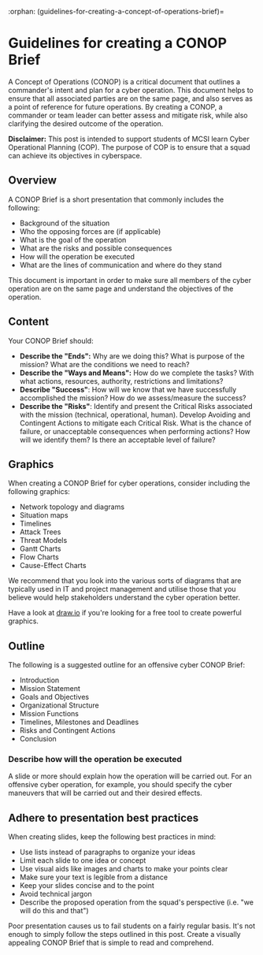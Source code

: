 :orphan:
(guidelines-for-creating-a-concept-of-operations-brief)=
# Guidelines for creating a CONOP Brief

A Concept of Operations (CONOP) is a critical document that outlines a commander's intent and plan for a cyber operation. This document helps to ensure that all associated parties are on the same page, and also serves as a point of reference for future operations. By creating a CONOP, a commander or team leader can better assess and mitigate risk, while also clarifying the desired outcome of the operation.

**Disclaimer:** This post is intended to support students of MCSI learn Cyber Operational Planning (COP). The purpose of COP is to ensure that a squad can achieve its objectives in cyberspace.

## Overview

A CONOP Brief is a short presentation that commonly includes the following:

- Background of the situation
- Who the opposing forces are (if applicable)
- What is the goal of the operation
- What are the risks and possible consequences
- How will the operation be executed
- What are the lines of communication and where do they stand

This document is important in order to make sure all members of the cyber operation are on the same page and understand the objectives of the operation.

## Content

Your CONOP Brief should:

- **Describe the "Ends":** Why are we doing this? What is purpose of the mission? What are the conditions we need to reach?
- **Describe the "Ways and Means":** How do we complete the tasks? With what actions, resources, authority, restrictions and limitations?
- **Describe "Success"**: How will we know that we have successfully accomplished the mission? How do we assess/measure the success?
- **Describe the "Risks"**: Identify and present the Critical Risks associated with the mission (technical, operational, human). Develop Avoiding and Contingent Actions to mitigate each Critical Risk. What is the chance of failure, or unacceptable consequences when performing actions? How will we identify them? Is there an acceptable level of failure?

## Graphics

When creating a CONOP Brief for cyber operations, consider including the following graphics:

- Network topology and diagrams
- Situation maps
- Timelines
- Attack Trees
- Threat Models
- Gantt Charts
- Flow Charts
- Cause-Effect Charts

We recommend that you look into the various sorts of diagrams that are typically used in IT and project management and utilise those that you believe would help stakeholders understand the cyber operation better.

Have a look at [draw.io](https://draw.io) if you're looking for a free tool to create powerful graphics.

## Outline

The following is a suggested outline for an offensive cyber CONOP Brief:

- Introduction
- Mission Statement
- Goals and Objectives
- Organizational Structure
- Mission Functions
- Timelines, Milestones and Deadlines
- Risks and Contingent Actions
- Conclusion

### Describe how will the operation be executed

A slide or more should explain how the operation will be carried out. For an offensive cyber operation, for example, you should specify the cyber maneuvers that will be carried out and their desired effects.

## Adhere to presentation best practices

When creating slides, keep the following best practices in mind:

- Use lists instead of paragraphs to organize your ideas
- Limit each slide to one idea or concept
- Use visual aids like images and charts to make your points clear
- Make sure your text is legible from a distance
- Keep your slides concise and to the point
- Avoid technical jargon
- Describe the proposed operation from the squad's perspective (i.e. "we will do this and that")

Poor presentation causes us to fail students on a fairly regular basis. It's not enough to simply follow the steps outlined in this post. Create a visually appealing CONOP Brief that is simple to read and comprehend.